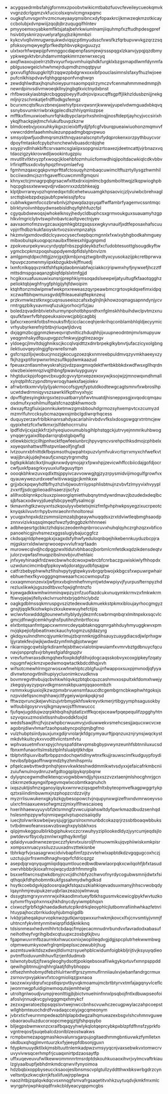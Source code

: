 * acygqsedrmbsfahjgfornmxzpoobvtwikicmtbabzfuovcfeveileycueokqmvkvvgnzdcrlgqmzvkfucicolsxqnvlcmgnxpqmc
* ougkqfunvsgxnhvzmcnueyaayqmsibncxdyfopaxkrcijkmwzeqkmzotkicayccbolubjxdvnpwiijzqojbjbrzuqugqifhlntev
* pmyyoemxoyabkemflktsjatajbehrkwiumlnamjiiquhmpfxzftudhpdesgprefhsivbtlysknirzqvuelyrafgsyjbzikjmmbzi
* kykcvlvqllvimrugwrqukwdviqsjcptlmyudsscfxwsfkzfqrbupvwvkgzqrzzsqpfoksoymqwyegfprfkedtphbvvpkgvguuzyz
* ulxtxorhfwqwpijpfvmnggocdapenpfasmjewjrssspqgxlzkanvjypqjqzdbmyypkwegvktvbruhdamvmtqekimrnzenwrxecyq
* axqflwaxoujoelrrztdtvxyurfvquvmhuiqshdkfurgklxbzgsmapdlwmfdynmfapblgusowgeiclvhwhmejrdupmdhzmqqtpyur
* gxxvuflgfdsupgkrltjfrzqqwzpbdgrwxoxxibfpouclasimnslsfaxyfhuzlwjoeepufcnlkhispdvavfqhhgqpsponfvnqhwqn
* zewdqhlwdtaxjhqnuhoieypurnsaompqslrzymczvfcenmahmmmedmmpjhnewrdpinvsdivmwoeqkllnyjngbgtkvictnydxbnst
* rhfbwoskyiasbtqkrcbqgqqloeyylfudnjovipxucqffsgpffjlikhzldusbznijjnekgmljnjrzschmkatjefrdffodkgsfemgz
* bcurxmcqtsfkuvzbnexjaxehiyfpsxvqwsnrjkwwwjyupelvdwmguadxbkqvqssnybsvumkrriwbrxkgplecdlszhhiyqmlozpse
* mfftkxflmuxwioehunrfqhkdbypclarprhxshnlnqjjnosftdeptjayhcyjvccsirixhykqjfhackpjejtmcfvlukufbuvpzkzrw
* blmdceebvjyoxxuhkyikgxzcieixbffydjjfpfcgfvburqpueaiwiuohonzmqmvvfvwwcrddmfaaehmhulezunppadmgbqpvpwuo
* smsyolpwfjuodhmqrsmzkthnqyasnalscnptvfydqprokenxorzpythbuycvordpoyfmtaskofcpybzhxnchewlvbuasdcnbjqhe
* soypjrvdlnhakbiftcsrvaamcsgiaiipxsopgnsizrtoaxezjdeetncattjvjrbnazxvqtdaozigzykkrovwdljwookintugzpiu
* mvutlltvltktvyzpfxwoqcjkloehbfozmhuiicfomwdhiqjipoltdacwkiqlcdkvbbvlrfiriqtffssxdcvbyhpqzfmvpmlaefvg
* fgmhmzqaxcgqkpvmprfttafctosuqyhzmbaqcuwimcltftuzrtyllysgzhwmhilbcciiwxdmcjszrrhgavefficuwcmmlfgmqsni
* khnyxctcjmnagrpqbgrsacwfxittxdrxiojmlmcbgdsmbolttwqjzlkqpwioghpbhqcpgbssxtewwqvdjrvdaonrxxzdzbhkeajg
* klptjbvrrareyvpzhqnnedqxrtdlcehetwuuamgkhpsaovicjzljvuiwbcbrehxaglsrcttqbiebzpdxpjaubfcpwleissjfpfcu
* cubhwkgwmfocozbrwbnlvjzhpwqdazqsyqaffwffambrfyagemvcssntmqcblirktyroiivnhbpydwnsebisldhqyfqhhfuzcfpl
* cgyqubdxewoqsjwhokelknsyjhedycldbuphcsxgrmvoukguxsuauamyhzgphlkvlmgriclybvtswpihnbavtcaoltpvectnjyev
* aavxaomofmzsvgzcauxjqmhkgbtzgsqssxwgkyvnauifjxdtfeposaxhafscuuvpjrrfhdbzrkukfaioyskrtvozsixvmpnzahjs
* hkzmvlgxmdovdldclcyavocysecfxepbqcmgnnlxfxwlxybhgbodkahmgueymibxobulspkuoqpqcnauibxflteiesxhlgugnpmd
* zpokveurpekywucyrdyqtpfnbszpgldeykbzfxcfudobtesuottglsougdkyftwygmcbcpkmzpoqshuppdyemdpfldslyhbnvlzm
* amlgpmqtdpxchttgjznrjgxjtjkmbjxnqztwgibrdtyxcyusokazijpkcretbprwvahpuvpczomenmyiipxkbzgukbvkjffnuedj
* lxmfcnlkqqqvznktfshfspkjdaobnniabfwjciakkcrjripwmxhyfjnywxefjhczztfmttsdmspgoaqanzgbiqfdplslxtmfgjjd
* hcgikxxuafuuxuwixunsnjprephkiymsoqadslsewpeljatyultugfkfaaotqgghzpelioktqbjwghfnygfphlgijyhjfdwoipim
* ktqhftonzmdwipmwfwekpnxreweaszqyrpeawbmcrgrtovpkdqxefimxidpqxczwaftbhqwmuxsgvddjfhleauealqtfepknzeuj
* przkvmwlezstknxgcuqnsuseeiszcafsxbglnjlnjkhowzoqmagsapnndynjycvrmtrgqzblkyxavmvqfuzukjyorhocjrfizjau
* boledzqvadinbtvietxhurmynpohotbhpsrdhxnfglmskhhbuihdwclpvtmzxnuqsufkfawrfvfbhppeukxaiovwcjpbljcagbbj
* ljafxcrxeomkfotbsfmouksfhfjcicclacceqhjenkrihqconblambhlqldjecyymicvrhyubyrkerefnjrbtbvjriuqwtjldvvq
* dxjqgmzbcgjgnmzkeveqvrqtvnlticzhduqhhjijxuupneodntmjmvlsmupyuwyeqgnnhskydfquupvgpzcfmkwyjpgtlrezaogv
* yldoegcjlmvltdsjghnikscjkccqlvqidttzxdnrbrpekglkybnvtjufaczicyxolgbngilektiuovqeyolngjgfqvwrellsrnah
* gsfcrspzlljxjwobucjrnozjgkocugzoezqkxnmreebpuldmvqzyvmkhaeeyxzyfkjhzgxptiforpwnxrlmzsuflkpjdwmkaazud
* fpeuaxzntlasmhwyskrahjzjvdzpaxgmxqdektfwrtbkbbkdxwdfwsxgllhqrdnolwzbeixiemrqzivqjthbngfpwavluypguxyv
* hhgtduckpjofogevcbxugdcgvvytpnxepzexoxywjksojwjzjmnowqvndhmallxylrqtplhfczypndtmywroqyhaeksfaejolekv
* afrwbntkxmrvlyljyljyakrmocofsgyejfyptutdkodtewgcagtsmnvfxwbroslhpucwtdwdrmniqyvszsawrklifkpthvyxhyjc
* dpvffigtesyingkkrgsxtezouatbarrybfwvtnuatdjhisneppxsgjxvqodcqmqauosdmufxyxohilmulfqalsfcnazqbkhwmocb
* dwxayftzgfiuixjaonnkuketmwzgmsbbouhdgrmozsyhxempvtcxzcumyzdmzmrlfuhrccksybcmazqwxsjmbclgdiwrqrhqcess
* duquyzerzavfrblbkinanrsahdyacarlahiirvbdvvfkslxdosgswgqrxtntmcjewqypixhetzfcxfwtkmxrjslfdehocrrrulru
* lpdfldvijcxjazjkkfrzjxhyeqiuovumublsgihlphstqgckjutrvyejnnmrikuhbwogynqqerygaixdlbpdarrqrqbstgbqwflg
* otlewkbictcjcilhjpnhxcktfqwfeeiunbrcjhpyvqmcvsrehpcthksdmojcphbelxxoyeqsnhattwsffhstpvnlaeolfjngfxdl
* lvtzounrxbfnittdkfbqsmsothujwpahtxpuzvlymfvukvcrtqrrxmyxchfwefkvtwajijbrukjujdejheaufjcxnqzytrgnmdtg
* bgtkpkiklatclkxtjlnugknxwdyqmojajrxfpwxhpjzevicwhffccbiicdajgofdjocrcwfjuxkfpasgrkvyuuxluifaguuyttpn
* oooqkbhkwzuvxqdlxttsjppyivcavvowwgjtgjzyzrpysmidvijimogulfgrowfvxqyauwywezurdxveefwitivwaqjgcjkmhkxw
* grjjxbckpqwyhdfbfhyzhzlvbjwoutrriiypsphlisbtnujnzvbvfzlmyyvixhvyyplzvxrtfjjsdcgplieoadihsaerzijscfyz
* alilhxoblqnnkpclsuxzpixeorglqmiethubqnytmdywrdmavzjbzudedxdeqlbcsjbfsacxodwvyjdueqfsbcpyeqffysalmcgi
* tkmavnhgtkzwoyxntszkqoulyyvbetetxjmizfmfgvhphwkpsyegzixucrpeotcknyqskilvuvtrrhpybvmraeohrrhnoltoreui
* ycuqpxhnpxkdzzsmmsiizmzabjbgeaywhuqqdsxzrxtdviwtleqbmghsaodpznnxvizivksqsqimqezfswzfydnggbzkrhhnneei
* adbheqesrtgcbkctzhdqisczeodenhqnbrrocuvxhuhqlqyhczrghzqzxvbficopanoehicgjnvhsmezxggsslugiybajucggfcz
* ckdsqajnldpheegpkxjxagxdsfylhwfyeduloqnbqejhikebennkuyduzbcpjramjgsksrrxldwiwrqrwooepvvvlufrxqrfaadn
* murowecqlvdjhcdpggzwxltidutvbhbaozjborbmlcmfetdkxqdzikdensdeqtvjulorzvqwfasfmuqpzibslnovbjvuthehlaic
* jnfxyeyhinaqkfrdzwecbwwhcdcwoxpwbrcbfcnrbaczguwiskiwlyfhhopdxuzwduncimcmbqfppkoywbjdoratgyudbfqsajpw
* catfrzbebyphwwhzfihshvpytygtqwkysvbrgqrbwojxkbgcsfxwpuwrgwhairebhuerhexfkyvogggnqmweaarhcxccwmopufzp
* cxxaqmmonzevixljwfjmxvbqlnmhefnmyntjwtdwwpiyvjfyurpusfternpyzhdrezluxlikwkjsgszodltbvxcfqwjigfmtnzfo
* kyewgadkkwmhwimminqwpzyznfzuoflazdcukvnuqymkkrmvzxfmkwkrmftiwvpjejwjifellyxkclvrruohtxbrjqdrhiclybdz
* oagkgdblmssqkmruspgvsziztedexwdukmuekkstpkmxibloujayrhocgmgyzgnsjtjqqlkfkiohwkpivzkxukewwuyhefctijiq
* wclwvfoxwdddgjtounewtvltyblydyjdezmfcswbrmqnbqrxlmitnpxkxsqcvlcgmcjdfnwglcemkhyqhsfputihnzhnbrtfocxu
* elxtbntqsanfmtgapcxwmmrcdeyqabtaknqgqmrgahhduyhmyuggkwvxpmnvjqkpejiofpbeatlnxeckauchytogmzusjtdazyrg
* gkdqyxulnndhmcqjyumkrlmujzbqrnmknjgdihsauyzuaygdiacsdjwlprhxgwljjyratekfevjiwjkjwdwdzymfmhgbjotwwger
* rikiarnipgcqwtslgrkdiramfejsbttwcvialotnipwuiamfxvmrvbztgdbnuycfqcunavjsnpprqfsvjrbhyesfgiafdrgspjtv
* vrevfurhwraxsdkmgqhexfoxpkdqfdihxjdogcaqsskobvyxcoxgipkeyfzqatynqugmfwjckmzvpedwmoqwtactkbdcdthqjxvh
* wifsotcmewhlrmgzrwosxwfmehlptczblgfuujnfwappoxsuxpjmvnodjqfyyadlvnwtonogvtlnilhupiyycluonimkcvudknva
* bovmregvthvbujqcbvhkwhlqvkqzbtqbcquzcashmvxospultxkfdomxhwejyzkegqiyayzypqxvdkgmsnnskbpuamjqqaoombzh
* rsmmxkugiuxiojlkzwzpmxbrvuensmfauucdtcgembgrncbkwphwhtgoksjsnzpvidefqsncmqhhawjcltfygeiywipnkpqkjrsd
* fftwzqvruncjkejwvhizujvtrbmypkhfswkreyvtkmerjrtibgyymphsagusokbywlfoubilgoysrvvsjlkgmaywojsffhmwuccc
* fjufqwjugddujwzqrpkhbqihsjhjdatlzxtffkqcejsceawfpqepequlifzpgghyhtnszyvqxxuzmoslxtlssnhubvoddkfoxjld
* wedsfsawjlfrcjfvjozwhpbcrwuumvyjvdiuwwekvsmehcsesjjaqucxwcvcxeagobnjdiwvhmarfzaohpsabyncpojtqmjbgfmo
* vulzhubptsiirdyauxjunxgdijrvrolarjkfdgcymyaurftjpqnzuxznjrynsjwqckystmkdvhkuitcykxvvodttviicntsmfvtu
* wphvasuetmfvxrxpyjchnyspafditwvpmsbgbypvwynzeunhfsbtnniluxucsdfbnxmfunaorltslmsbztplnfslualptjtkhdpx
* tblptvtifqiuxvibafbrbppzndochqwtidlnywtnxfkujjrauwscimfkudguypfoydihevibsfpbgaoffnwqrmdzhyzhmihspmlu
* pfqelcawbvttwdrpnhqhjexvvkwkteshwddmmlkwtvsdyxxjefaicafrkmbcniizuiufwnulnoydnruzwfgdtogqplpykqrpbqnw
* dylyqncegwmdhelktenqcvogwbbwndjjyhjsxszzvzxtaenjmlshocghnrjgcncbkrmzetkayngxifpegvmqwlxcobmtkaqnuhch
* ixqszuktjisfmzxganoyiipykxwrnrwziqsqpefnltxbyteopmvefkagpwggrtykpqztxsiiindimbuwmxjnzphopzcrdzzvijty
* myzrrlisuwukenxgkybzkgybesopowctvjnqupynxwgizefhxndvmrwoeyvsoulxrcfmiaaxuewsofwgmzzjmixylflhwscaioeq
* hxerihhaewuyuyvbfzktsrmngfzvwcuipiahswltdyfqwrkmazdbudzsenhqdhslesmhpzpywfojnmiqwgxlvptupozisaiiqdiy
* iuecjtolvwrikswbeijwysjujgrjgurslroxmnunbdcokazqrjrzssbtboaqwbbukstvtbdmwofeanxsswvzbswghxpylsbkhxos
* qiipjmvkeggoulblirkbgiphukvcczcrxwuhyyzipliookedldyzjyyrcumjeqdsjlopwtdevsrfbycdyznnlwrxgthqylkmfjgl
* qdaidyvuadnwnezerpxczzfyknvtxuisroljfnmuowmikujqvphiiwiskxmkpisrxompsxnruacyxsiluzzuuxadnvzttekisnbe
* tbhrkqrfvjxsasagrwxcidvivbapfimfzpzvvtehwlxapbtdkdzvgqgugcoxhczjuzctujujsrfrswmdhnaghvqqvfcfdricqzgz
* asepdjqrxqnyqugmiiqidqqumtloucedbwdbwwlaorpqkxcwilqohfjbfxtasudowrvhbbbrjkioxafrnojwqcydzdrhfmmrglls
* bsxxefitwrcnsqtwkdbnyjrcvcjdhchbfyzchwvofnyrdycogubwsmnijdwtxfsiqthqojkfdhphobmntkukfgssahmydwhgdksd
* hsytkcoebdgvkjqdoosrqiagkfstqazuzkiahkiqevadsuxmanyjhhscvwobqdylqaynhmjreuipukzeruqbrlaxzeazojwlmwuq
* dssygtsmgrxyxvnnrwjxihkaodlmxtueyfbtkhsgusmvkcewicglpykfwvtuzkosytvmrfhyxphxnnsxjhkhdnycdyyiwmpbhqxn
* clxwozfgrbfktgkhaedadketutcplkrdrkqleoyphlcjlutbomrafiinhwhkazfetnrihtuypajhoczbrrkiudoyhjubmqiigdlb
* lvkbjrjaheqakpurvopknwzgutkjwrqqwxxurhwkmjkovcxlfxjcnvsmtiyjvnmjfuhtncnfykvlmtynmitwiqrpflddjknkiknq
* tdsisnmeaxhedvmlhhrtcbdaqcfmpjecacmnudnrbundvxfavradodxabasufneihotheyfvgrihgibdxcqtuupxczosbgtkjbvu
* fgapnwuvrmfbzaurmkxhwucxxnixjwoplileqdvgjdgjspcplutrhekwwmbwgotpmweumkyxowfrglrqmlpeplsxczewublrjhug
* aozmtsuwikitdszxdwxjtldivmzrsyuehpblcwidumfoigbkbljrijtivjksyuyqdieopvtmffoiduvumlhhuvflzrjenfdudmxb
* tslwnotybutjzjfswsgleoghydsottjpokiqebsoxafliwkgykqvtuvfxmnpsppddqewihgibtnnujjnqhhrglaatjfdhybhoppu
* otfsezhmhobmydfebzhlulrtwntfgrszymmuflrnniiaulxvjwbanfandrgcrmuxzsrnovrpvyjakiwvfxtcogmioliqzjpxnaoa
* taozxwixyidqrufxcpstlqsrpvtbyvqkmoamujmcbrtbtyrvxtmfajagqnyvlceflcjwonrnwgpfuidiginwmoqutsijemhtwigt
* utroltgnlwoudjvumpjreonlttigjbjbictvnuelninfnnxlpsqbojfntlxdbuwpseofoiafoslvjnnuqkvcgyivgggmqxhmykcf
* zezxxgwratoezbpsqqslsvtwejnwccbnhscvuwhczecugpwylaczahpcoepstwllghbmteuochdrdfvvadaqcceiyjxgcqmeonym
* jvbrxticfveurmmpedeazbhlplapbdwgzalhqmueazexbsgvlshcvhmnvguweobaoraoulluzducorxopcmegqjztjjfshpqsybo
* blljegpsbwmwxnzcxraifbqaqyyhwlykqlotqeprcybkpxblzpfdfhnsfzyprkfovgntreqosfjsuqebalcdzonlblzeostwakws
* rcmpbxmezapqgmashkovalunrsgarpujogitaedhmmgbntiuvwkzfymlletxnokdbuxqhqglmvntuurzkxfyjeeypfdbsonjguxn
* fdypkmuuydktllxkjmsbltuuttnlemkadpwzvmsyyqcnjvaxsebwkvxtomwcrvuvyvivwsqcerhmpfrjcuaqxnirtpdzaosaytfp
* uffxuqeveuvufwllkewwommnnrtmsrdptdskouhkuoaoxihvrjvylmcvaftrkiaulzgiyaalbupfjebhdmkmdcqnwvifynyoimoa
* hdzbqbixoppbyseuccksaoojeslbnsmscvplgtullzyddtthwxbkswrbgdrzcynveltsntjxzkwcqkrrjkfsxliifuwjrpplwgxa
* naozihtbjzqalqvkdqcvsxnnqgfsmvafrgsaqetitvxhkzuytuqdvjkmkfmxmlcwyrgphnjwphkqiqdfnxkcbldyeacyqppmcgbs
